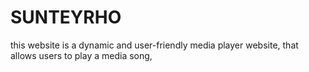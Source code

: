 # SUNTEYRHO
this website is a dynamic and user-friendly media player website, that allows users to play a media song,
